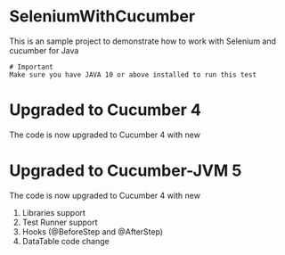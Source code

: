 # SeleniumWithCucumber
This is an sample project to demonstrate how to work with Selenium and cucumber for Java

~~~~
# Important
Make sure you have JAVA 10 or above installed to run this test
~~~~

# Upgraded to Cucumber 4
The code is now upgraded to Cucumber 4 with new

# Upgraded to Cucumber-JVM 5
The code is now upgraded to Cucumber 4 with new

1. Libraries support
2. Test Runner support
3. Hooks (@BeforeStep and @AfterStep)
4. DataTable code change



